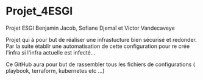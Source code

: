 # Projet_4ESGI
Projet ESGI Benjamin Jacob, Sofiane Djemaï et Victor Vandecaveye

Projet qui à pour but de réaliser une infrastucture bien sécurisé et redonder.
Par la suite établir une automatisation de cette configuration pour re crée l'infra si l'infra actuelle est infecté...

Ce GitHub aura pour but de rassembler tous les fichiers de configurations ( playbook, terraform, kubernetes etc ...)
